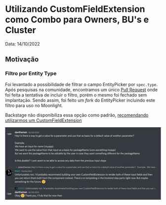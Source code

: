 # Utilizando CustomFieldExtension como Combo para Owners, BU's e Cluster

Data: 14/10/2022

## Motivação

### Filtro por Entity Type

Foi levantado a possibilidade de filtrar o campo EntityPicker por `spec.type`. Após pesquisas na comunidade, encontramos um único [Pull Request](https://github.com/backstage/backstage/pull/7589) onde foi feita a tentativa de incluir o filtro, porém o mesmo foi fechado sem implantação. Sendo assim, foi feito um _fork_ do EntityPicker incluindo este filtro para uso no Moonlight.

Backstage não disponibiliza essa opção como padrão, [recomendando utilizarmos um CustomFieldExtension](https://discord.com/channels/687207715902193673/923143744176418836/970646373298995260)

![](img/customfieldextension.jpeg)
